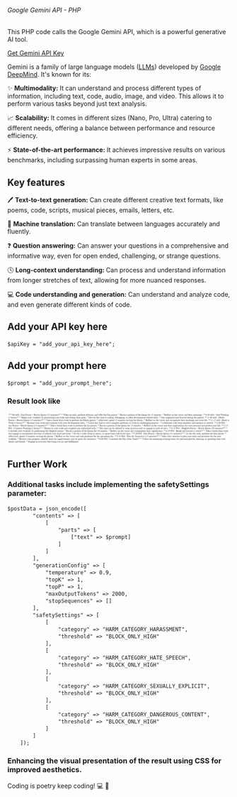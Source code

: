 
###### Google Gemini API - PHP

This PHP code calls the Google Gemini API, which is a powerful generative AI tool.

[Get Gemini API Key](https://aistudio.google.com/app/apikey)

Gemini is a family of large language models ([LLMs](https://www.cloudflare.com/learning/ai/what-is-large-language-model/)) developed by [Google DeepMind](https://deepmind.google/). It's known for its:

✨ **Multimodality:** It can understand and process different types of information, including text, code, audio, image, and video. This allows it to perform various tasks beyond just text analysis.

📈 **Scalability:** It comes in different sizes (Nano, Pro, Ultra) catering to different needs, offering a balance between performance and resource efficiency.

⚡ **State-of-the-art performance:** It achieves impressive results on various benchmarks, including surpassing human experts in some areas.

## Key features

🖊️ **Text-to-text generation:** Can create different creative text formats, like poems, code, scripts, musical pieces, emails, letters, etc.

🦾 **Machine translation:** Can translate between languages accurately and fluently.

❓ **Question answering:** Can answer your questions in a comprehensive and informative way, even for open ended, challenging, or strange questions.

🕓 **Long-context understanding:** Can process and understand information from longer stretches of text, allowing for more nuanced responses.

💻 **Code understanding and generation:** Can understand and analyze code, and even generate different kinds of code.

## Add your API key here

```
$apiKey = "add_your_api_key_here";

```

## Add your prompt here

```
$prompt = "add_your_prompt_here";

```

### Result look like

<img
src="img/result.png"
raw=true
alt="Result"
/>

## Further Work

### Additional tasks include implementing the safetySettings parameter: 

```
$postData = json_encode([
		"contents" => [
			[
				"parts" => [
					["text" => $prompt]
				]
			]
		],
		"generationConfig" => [
			"temperature" => 0.9,
			"topK" => 1,
			"topP" => 1,
			"maxOutputTokens" => 2000,
			"stopSequences" => []
		],
		"safetySettings" => [
			[
				"category" => "HARM_CATEGORY_HARASSMENT",
				"threshold" => "BLOCK_ONLY_HIGH"
			],
			[
				"category" => "HARM_CATEGORY_HATE_SPEECH",
				"threshold" => "BLOCK_ONLY_HIGH"
			],
			[
				"category" => "HARM_CATEGORY_SEXUALLY_EXPLICIT",
				"threshold" => "BLOCK_ONLY_HIGH"
			],
			[
				"category" => "HARM_CATEGORY_DANGEROUS_CONTENT",
				"threshold" => "BLOCK_ONLY_HIGH"
			]
		]
	]);
```
### Enhancing the visual presentation of the result using CSS for improved aesthetics.

Coding is poetry keep coding! 💻 🚀

